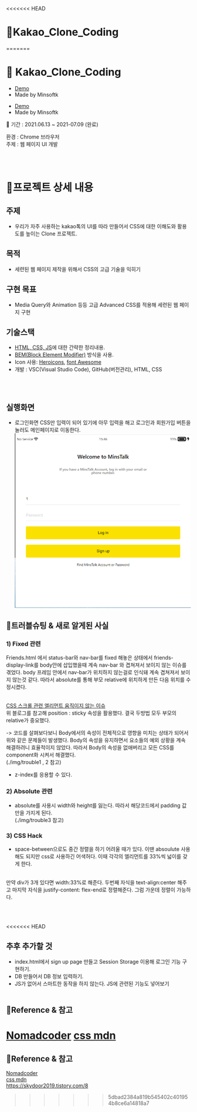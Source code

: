 <<<<<<< HEAD

# 🥊Kakao_Clone_Coding

=======

# 🥊 Kakao_Clone_Coding

- [Demo](https://minsoftk.github.io/kakao_project/)
- Made by Minsoftk

* [Demo](https://minsoftk.github.io/kakao_project/)
* Made by Minsoftk

📆 기간 : 2021.06.13 ~ 2021-07.09 (완료)

환경 : Chrome 브라우저  
주제 : 웹 페이지 UI 개발

<br/>
<br/>

# 📑프로젝트 상세 내용

## 주제

- 우리가 자주 사용하는 kakao톡의 UI를 따라 만들어서 CSS에 대한 이해도와 활용도를 높이는 Clone 프로젝트.
  <br/>

## 목적

- 세련된 웹 페이지 제작을 위해서 CSS의 고급 기술을 익히기
  <br/>

## 구현 목표

- Media Query와 Animation 등등 고급 Advanced CSS를 적용해 세련된 웹 페이지 구현
  <br/>

## 기술스택

- [HTML, CSS, JS](https://github.com/MinsoftK/TIL/tree/master/HTML-CSS-JS)에 대한 간략한 정리내용.
- [BEM(Block Element Modifier)](https://velog.io/@ylem76/BEM) 방식을 사용.
- Icon 사용: [Heroicons](https://heroicons.dev/), [font Awesome](https://fontawesome.com/)
- 개발 : VSC(Visual Studio Code), GitHub(버전관리), HTML, CSS

<br/>
<br/>

## 실행화면

- 로그인화면
  CSS만 입력이 되어 있기에 아무 입력을 해고 로그인과 회원가입 버튼을 눌러도 메인페이지로 이동한다.
  ![](https://github.com/MinsoftK/kakao_project/blob/master/img/main.png?raw=true)

## 🔔트러블슈팅 & 새로 알게된 사실

### 1) Fixed 관련

Friends.html 에서 status-bar와 nav-bar를 fixed 해놓은 상태에서 friends-display-link를 body안에 삽입했을때 계속 nav-bar 와 겹쳐져서 보이지 않는 이슈를 겪었다. body 프레임 안에서 nav-bar가 위치하지 않는걸로 인식돼 계속 겹쳐져서 보이지 않는것 같다. 따라서 absolute를 통해 부모 relative에 위치하게 만든 다음 위치를 수정시켰다.  
<br/>

[CSS 스크롤 관련 엘리먼트 움직이지 않는 이슈](https://www.notion.so/minsoftk/39b928dcefd84677992333ed08379a42#dddc90c8e1144638a3811e0d099c1dd6)  
위 블로그를 참고해 position : sticky 속성을 활용했다. 결국 두방법 모두 부모의 relative가 중요했다.

-> 코드를 살펴보다보니 Body에서의 속성이 전체적으로 영향을 미치는 상태가 되어서 위와 같은 문제들이 발생했다. Body의 속성을 유지하면서 요소들의 예외 상황을 계속 해결하려니 효율적이지 않았다. 따라서 Body의 속성을 없애버리고 모든 CSS를 component화 시켜서 해결했다.  
(./img/trouble1 , 2 참고)

- z-index를 응용할 수 있다.

### 2) Absolute 관련

- absolute를 사용시 width와 height를 잃는다. 따라서 해당코드에서 padding 값만을 가지게 된다.  
  (./img/trouble3 참고)

### 3) CSS Hack

- space-between으로도 중간 정렬을 하기 어려울 때가 있다. 이땐 absoulute 사용해도 되지만 css로 사용하긴 어색허다. 이때 각각의 엘리먼트를 33%씩 넓이를 갖게 한다.  
  <br/>

만약 div가 3개 있다면 width:33%로 해준다.
두번째 자식을 text-align:center 해주고
마지막 자식을 justify-content: flex-end로 정렬해준다.
그럼 가운데 정렬이 가능하다.

<br/>
<br/>

<<<<<<< HEAD

## 추후 추가할 것

- index.html에서 sign up page 만들고 Session Storage 이용해 로그인 기능 구현하기.
- DB 만들어서 DB 정보 입력하기.
- JS가 없어서 스마트한 동작을 하지 않는다. JS에 관련된 기능도 넣어보기
  <br/>
  <br/>

## 📕Reference & 참고

[Nomadcoder](https://nomadcoders.co/)
[css mdn](https://developer.mozilla.org/ko/docs/Web/CSS/Reference)
=======

## 📕Reference & 참고

[Nomadcoder](https://nomadcoders.co/)  
[css mdn](https://developer.mozilla.org/ko/docs/Web/CSS/Reference)  
https://skydoor2019.tistory.com/8

> > > > > > > 5dbad2384a819b545402c401954b8ce6a14818a7
